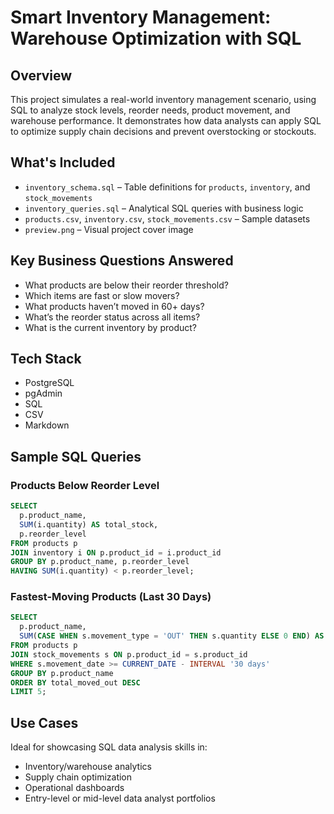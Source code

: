 
# Smart Inventory Management: Warehouse Optimization with SQL

## Overview
This project simulates a real-world inventory management scenario, using SQL to analyze stock levels, reorder needs, product movement, and warehouse performance. It demonstrates how data analysts can apply SQL to optimize supply chain decisions and prevent overstocking or stockouts.

## What's Included
- `inventory_schema.sql` – Table definitions for `products`, `inventory`, and `stock_movements`
- `inventory_queries.sql` – Analytical SQL queries with business logic
- `products.csv`, `inventory.csv`, `stock_movements.csv` – Sample datasets
- `preview.png` – Visual project cover image

## Key Business Questions Answered
- What products are below their reorder threshold?
- Which items are fast or slow movers?
- What products haven’t moved in 60+ days?
- What’s the reorder status across all items?
- What is the current inventory by product?

## Tech Stack
- PostgreSQL
- pgAdmin
- SQL
- CSV
- Markdown

## Sample SQL Queries

### Products Below Reorder Level
```sql
SELECT 
  p.product_name,
  SUM(i.quantity) AS total_stock,
  p.reorder_level
FROM products p
JOIN inventory i ON p.product_id = i.product_id
GROUP BY p.product_name, p.reorder_level
HAVING SUM(i.quantity) < p.reorder_level;
```

### Fastest-Moving Products (Last 30 Days)
```sql
SELECT 
  p.product_name,
  SUM(CASE WHEN s.movement_type = 'OUT' THEN s.quantity ELSE 0 END) AS total_moved_out
FROM products p
JOIN stock_movements s ON p.product_id = s.product_id
WHERE s.movement_date >= CURRENT_DATE - INTERVAL '30 days'
GROUP BY p.product_name
ORDER BY total_moved_out DESC
LIMIT 5;
```

## Use Cases
Ideal for showcasing SQL data analysis skills in:
- Inventory/warehouse analytics
- Supply chain optimization
- Operational dashboards
- Entry-level or mid-level data analyst portfolios
